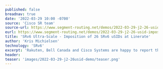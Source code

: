 ```yaml
---
published: false
breadnav: true
date: '2022-03-29 10:00 -0700'
source: 'Cisco SR team'
source-url: https://www.segment-routing.net/demos/2022-03-29-j2-26-usid-imposition-demo/
eurl: https://www.segment-routing.net/demos/2022-03-29-j2-26-usid-imposition-demo/
title: 'SRv6 Ultra-Scale - Imposition of 26 SRv6 uSIDs at Linerate'
author: 'Kris Michielsen'
technology: 'SRv6'
excerpt: 'Rakuten, Bell Canada and Cisco Systems are happy to report the successful validation of line rate insertion of 26 SRv6 uSIDs on the NCS 5700 Series platforms running Cisco IOS XR. Watch the video or read the demo report here.'
header:
teaser: 'images/2022-03-29-j2-26usid-demo/teaser.png'
---
```


